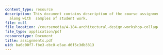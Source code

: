 ```yaml
---
content_type: resource
description: This document contains description of the course assignments and exercises
  along with  samples of student work.
file: null
file_location: /coursemedia/4-184-architectural-design-workshop-collage-method-and-form-spring-2004/ba6c00f7fbe3ebc0e5aed6f5c3db3813_assignments.pdf
file_type: application/pdf
resourcetype: Document
title: assignments.pdf
uid: ba6c00f7-fbe3-ebc0-e5ae-d6f5c3db3813
---
```

